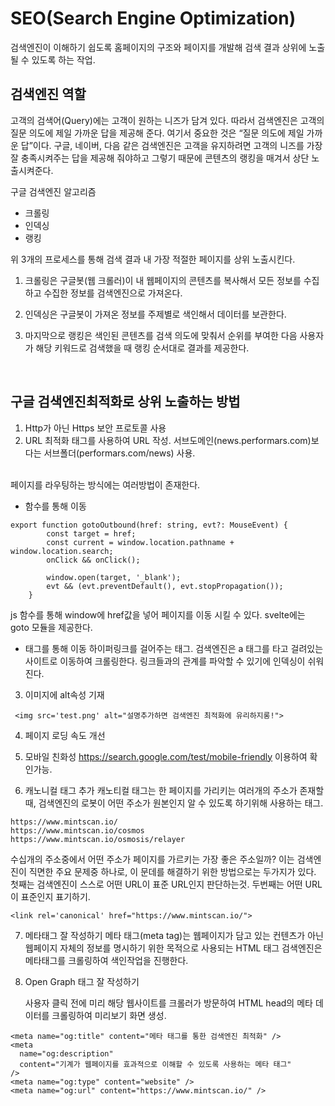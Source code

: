 # SEO(Search Engine Optimization)

검색엔진이 이해하기 쉽도록 홈페이지의 구조와 페이지를 개발해 검색 결과 상위에 노출될 수 있도록 하는 작업.

## 검색엔진 역할

고객의 검색어(Query)에는 고객이 원하는 니즈가 담겨 있다. 따라서 검색엔진은 고객의 질문 의도에 제일 가까운 답을 제공해 준다. 여기서 중요한 것은 “질문 의도에 제일 가까운 답”이다. 구글, 네이버, 다음 같은 검색엔진은 고객을 유지하려면 고객의 니즈를 가장 잘 충족시켜주는 답을 제공해 줘야하고 그렇기 때문에 콘텐츠의 랭킹을 매겨서 상단 노출시켜준다.
<br />

구글 검색엔진 알고리즘

- 크롤링
- 인덱싱
- 랭킹

위 3개의 프로세스를 통해 검색 결과 내 가장 적절한 페이지를 상위 노출시킨다.
<br />

1. 크롤링은 구글봇(웹 크롤러)이 내 웹페이지의 콘텐츠를 복사해서 모든 정보를 수집하고 수집한 정보를 검색엔진으로 가져온다.

2. 인덱싱은 구글봇이 가져온 정보를 주제별로 색인해서 데이터를 보관한다.

3. 마지막으로 랭킹은 색인된 콘텐츠를 검색 의도에 맞춰서 순위를 부여한 다음 사용자가 해당 키워드로 검색했을 때 랭킹 순서대로 결과를 제공한다.

 <br />

## 구글 검색엔진최적화로 상위 노출하는 방법

1. Http가 아닌 Https 보안 프로토콜 사용
2. URL 최적화
   <a>태그를 사용하여 URL 작성.
   서브도메인(news.performars.com)보다는 서브폴더(performars.com/news) 사용.

<br />
페이지를 라우팅하는 방식에는 여러방법이 존재한다.

- 함수를 통해 이동

```
export function gotoOutbound(href: string, evt?: MouseEvent) {
		const target = href;
		const current = window.location.pathname + window.location.search;
		onClick && onClick();

		window.open(target, '_blank');
		evt && (evt.preventDefault(), evt.stopPropagation());
	}

```

js 함수를 통해 window에 href값을 넣어 페이지를 이동 시킬 수 있다. svelte에는 goto 모듈을 제공한다.

- <a>태그를 통해 이동
  하이퍼링크를 걸어주는 태그.
  검색엔진은 a 태그를 타고 걸려있는 사이트로 이동하여 크롤링한다. 링크들과의 관계를 파악할 수 있기에 인덱싱이 쉬워진다.

3. 이미지에 alt속성 기재

```
 <img src='test.png' alt="설명추가하면 검색엔진 최적화에 유리하지롱!">
```

4. 페이지 로딩 속도 개선
5. 모바일 친화성
   https://search.google.com/test/mobile-friendly 이용하여 확인가능.

6. 캐노니컬 태그 추가
   캐노티컬 태그는 한 페이지를 가리키는 여러개의 주소가 존재할 때, 검색엔진의 로봇이 어떤 주소가 원본인지 알 수 있도록 하기위해 사용하는 태그.

```
https://www.mintscan.io/
https://www.mintscan.io/cosmos
https://www.mintscan.io/osmosis/relayer

```

수십개의 주소중에서 어떤 주소가 페이지를 가르키는 가장 좋은 주소일까?
이는 검색엔진이 직면한 주요 문제중 하나로, 이 문데를 해결하기 위한 방법으로는 두가지가 있다.
첫째는 검색엔진이 스스로 어떤 URL이 표준 URL인지 판단하는것.
두번째는 어떤 URL이 표준인지 표기하기.

```
<link rel='canonical' href="https://www.mintscan.io/">
```

7. 메타태그 잘 작성하기
   메타 태그(meta tag)는 웹페이지가 담고 있는 컨텐츠가 아닌 웹페이지 자체의 정보를 명시하기 위한 목적으로 사용되는 HTML 태그
   검색엔진은 메타태그를 크롤링하여 색인작업을 진행한다.

8. Open Graph 태그 잘 작성하기

   사용자 클릭 전에 미리 해당 웹사이트를 크롤러가 방문하여 HTML head의 메타 데이터를 크롤링하여 미리보기 화면 생성.

```
<meta name="og:title" content="메타 태그를 통한 검색엔진 최적화" />
<meta
  name="og:description"
  content="기계가 웹페이지를 효과적으로 이해할 수 있도록 사용하는 메타 태그"
/>
<meta name="og:type" content="website" />
<meta name="og:url" content="https://www.mintscan.io/" />
```
